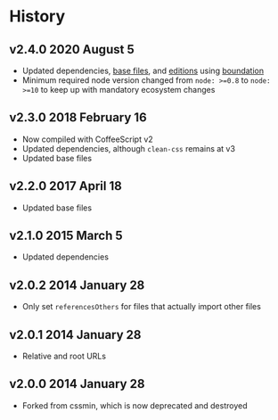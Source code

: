 # History

## v2.4.0 2020 August 5

-   Updated dependencies, [base files](https://github.com/bevry/base), and [editions](https://editions.bevry.me) using [boundation](https://github.com/bevry/boundation)
-   Minimum required node version changed from `node: >=0.8` to `node: >=10` to keep up with mandatory ecosystem changes

## v2.3.0 2018 February 16

-   Now compiled with CoffeeScript v2
-   Updated dependencies, although `clean-css` remains at v3
-   Updated base files

## v2.2.0 2017 April 18

-   Updated base files

## v2.1.0 2015 March 5

-   Updated dependencies

## v2.0.2 2014 January 28

-   Only set `referencesOthers` for files that actually import other files

## v2.0.1 2014 January 28

-   Relative and root URLs

## v2.0.0 2014 January 28

-   Forked from cssmin, which is now deprecated and destroyed
